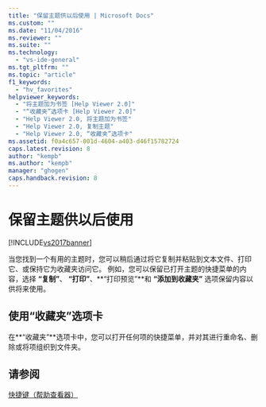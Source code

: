 ```yaml
---
title: "保留主题供以后使用 | Microsoft Docs"
ms.custom: ""
ms.date: "11/04/2016"
ms.reviewer: ""
ms.suite: ""
ms.technology: 
  - "vs-ide-general"
ms.tgt_pltfrm: ""
ms.topic: "article"
f1_keywords: 
  - "hv_favorites"
helpviewer_keywords: 
  - "将主题加为书签 [Help Viewer 2.0]"
  - "“收藏夹”选项卡 [Help Viewer 2.0]"
  - "Help Viewer 2.0, 将主题加为书签"
  - "Help Viewer 2.0, 复制主题"
  - "Help Viewer 2.0, “收藏夹”选项卡"
ms.assetid: f0a4c657-001d-4604-a403-d46f15782724
caps.latest.revision: 8
author: "kempb"
ms.author: "kempb"
manager: "ghogen"
caps.handback.revision: 8
---
```

# 保留主题供以后使用
[!INCLUDE[vs2017banner](../code-quality/includes/vs2017banner.md)]

当您找到一个有用的主题时，您可以稍后通过将它复制并粘贴到文本文件、打印它、或保持它为收藏夹访问它。  例如，您可以保留已打开主题的快捷菜单的内容，选择 **“复制”**、 **“打印”**、**“打印预览”**和 **“添加到收藏夹”** 选项保留内容以供将来使用。  
  
## 使用“收藏夹”选项卡  
 在**“收藏夹”**选项卡中，您可以打开任何项的快捷菜单，并对其进行重命名、删除或将项组织到文件夹。  
  
## 请参阅  
 [快捷键（帮助查看器）](../ide/shortcut-keys-help-viewer.md)